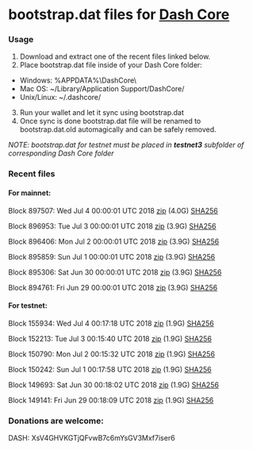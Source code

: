 # bootstrap.dat files for [Dash Core](https://www.dash.org)

### Usage

1. Download and extract one of the recent files linked below.
2. Place bootstrap.dat file inside of your Dash Core folder:
 - Windows: %APPDATA%\DashCore\
 - Mac OS: ~/Library/Application Support/DashCore/
 - Unix/Linux: ~/.dashcore/
3. Run your wallet and let it sync using bootstrap.dat
4. Once sync is done bootstrap.dat file will be renamed to bootstrap.dat.old automagically and can be safely removed.

_NOTE: bootstrap.dat for testnet must be placed in **testnet3** subfolder of corresponding Dash Core folder_

### Recent files

#### For mainnet:

Block 897507: Wed Jul  4 00:00:01 UTC 2018 [zip](https://dash-bootstrap.ams3.digitaloceanspaces.com/mainnet/2018-07-04/bootstrap.dat.zip) (4.0G) [SHA256](https://dash-bootstrap.ams3.digitaloceanspaces.com/mainnet/2018-07-04/sha256.txt)

Block 896953: Tue Jul  3 00:00:01 UTC 2018 [zip](https://dash-bootstrap.ams3.digitaloceanspaces.com/mainnet/2018-07-03/bootstrap.dat.zip) (3.9G) [SHA256](https://dash-bootstrap.ams3.digitaloceanspaces.com/mainnet/2018-07-03/sha256.txt)

Block 896406: Mon Jul  2 00:00:01 UTC 2018 [zip](https://dash-bootstrap.ams3.digitaloceanspaces.com/mainnet/2018-07-02/bootstrap.dat.zip) (3.9G) [SHA256](https://dash-bootstrap.ams3.digitaloceanspaces.com/mainnet/2018-07-02/sha256.txt)

Block 895859: Sun Jul  1 00:00:01 UTC 2018 [zip](https://dash-bootstrap.ams3.digitaloceanspaces.com/mainnet/2018-07-01/bootstrap.dat.zip) (3.9G) [SHA256](https://dash-bootstrap.ams3.digitaloceanspaces.com/mainnet/2018-07-01/sha256.txt)

Block 895306: Sat Jun 30 00:00:01 UTC 2018 [zip](https://dash-bootstrap.ams3.digitaloceanspaces.com/mainnet/2018-06-30/bootstrap.dat.zip) (3.9G) [SHA256](https://dash-bootstrap.ams3.digitaloceanspaces.com/mainnet/2018-06-30/sha256.txt)

Block 894761: Fri Jun 29 00:00:01 UTC 2018 [zip](https://dash-bootstrap.ams3.digitaloceanspaces.com/mainnet/2018-06-29/bootstrap.dat.zip) (3.9G) [SHA256](https://dash-bootstrap.ams3.digitaloceanspaces.com/mainnet/2018-06-29/sha256.txt)


#### For testnet:

Block 155934: Wed Jul  4 00:17:18 UTC 2018 [zip](https://dash-bootstrap.ams3.digitaloceanspaces.com/testnet/2018-07-04/bootstrap.dat.zip) (1.9G) [SHA256](https://dash-bootstrap.ams3.digitaloceanspaces.com/testnet/2018-07-04/sha256.txt)

Block 152213: Tue Jul  3 00:15:40 UTC 2018 [zip](https://dash-bootstrap.ams3.digitaloceanspaces.com/testnet/2018-07-03/bootstrap.dat.zip) (1.9G) [SHA256](https://dash-bootstrap.ams3.digitaloceanspaces.com/testnet/2018-07-03/sha256.txt)

Block 150790: Mon Jul  2 00:15:32 UTC 2018 [zip](https://dash-bootstrap.ams3.digitaloceanspaces.com/testnet/2018-07-02/bootstrap.dat.zip) (1.9G) [SHA256](https://dash-bootstrap.ams3.digitaloceanspaces.com/testnet/2018-07-02/sha256.txt)

Block 150242: Sun Jul  1 00:17:58 UTC 2018 [zip](https://dash-bootstrap.ams3.digitaloceanspaces.com/testnet/2018-07-01/bootstrap.dat.zip) (1.9G) [SHA256](https://dash-bootstrap.ams3.digitaloceanspaces.com/testnet/2018-07-01/sha256.txt)

Block 149693: Sat Jun 30 00:18:02 UTC 2018 [zip](https://dash-bootstrap.ams3.digitaloceanspaces.com/testnet/2018-06-30/bootstrap.dat.zip) (1.9G) [SHA256](https://dash-bootstrap.ams3.digitaloceanspaces.com/testnet/2018-06-30/sha256.txt)

Block 149141: Fri Jun 29 00:18:09 UTC 2018 [zip](https://dash-bootstrap.ams3.digitaloceanspaces.com/testnet/2018-06-29/bootstrap.dat.zip) (1.9G) [SHA256](https://dash-bootstrap.ams3.digitaloceanspaces.com/testnet/2018-06-29/sha256.txt)


### Donations are welcome:

DASH: XsV4GHVKGTjQFvwB7c6mYsGV3Mxf7iser6
